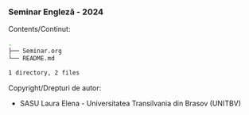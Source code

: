 ### Seminar Engleză -  2024

Contents/Continut: 

```sh
.
├── Seminar.org
└── README.md

1 directory, 2 files

```

Copyright/Drepturi de autor:
* SASU Laura Elena - Universitatea Transilvania din Brasov (UNITBV)

